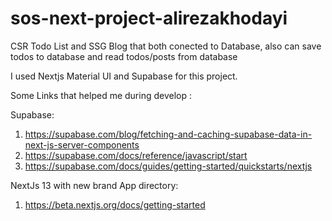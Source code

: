 # sos-next-project-alirezakhodayi
 CSR Todo List and SSG Blog that both conected to Database, also can save todos to database and read todos/posts from database
 
 
 I used Nextjs Material UI and Supabase for this project.
 
 Some Links that helped me during develop :
 
 Supabase:
 1) https://supabase.com/blog/fetching-and-caching-supabase-data-in-next-js-server-components
 2) https://supabase.com/docs/reference/javascript/start
 3) https://supabase.com/docs/guides/getting-started/quickstarts/nextjs
 
 NextJs 13 with new brand App directory:
 1) https://beta.nextjs.org/docs/getting-started
 
 
 
 
